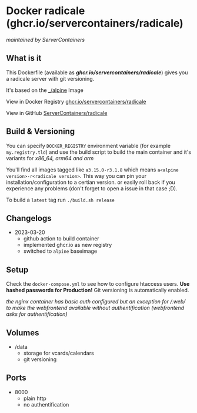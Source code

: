 # Docker radicale (ghcr.io/servercontainers/radicale)
_maintained by ServerContainers_

## What is it

This Dockerfile (available as ___ghcr.io/servercontainers/radicale___) gives you a radicale server with git versioning.

It's based on the [_/alpine](https://registry.hub.docker.com/_/alpine/) Image

View in Docker Registry [ghcr.io/servercontainers/radicale](https://ghcr.io/servercontainers/radicale)

View in GitHub [ServerContainers/radicale](https://github.com/ServerContainers/radicale)

## Build & Versioning

You can specify `DOCKER_REGISTRY` environment variable (for example `my.registry.tld`)
and use the build script to build the main container and it's variants for _x86_64, arm64 and arm_

You'll find all images tagged like `a3.15.0-r3.1.8` which means `a<alpine version>-r<radicale version>`.
This way you can pin your installation/configuration to a certian version. or easily roll back if you experience any problems
(don't forget to open a issue in that case ;D).

To build a `latest` tag run `./build.sh release`

## Changelogs

* 2023-03-20
    * github action to build container
    * implemented ghcr.io as new registry
    * switched to `alpine` baseimage

## Setup

Check the `docker-compose.yml` to see how to configure htaccess users. __Use hashed passwords for Production!__
Git versioning is automatically enabled.

_the nginx container has basic auth configured but an exception for /.web/ to make the webfrontend available without authentification (webfrontend asks for authentification)_

## Volumes

- /data
    - storage for vcards/calendars
    - git versioning

## Ports

- 8000
    - plain http
    - no authentification
